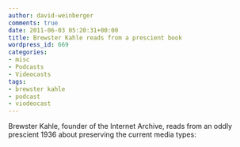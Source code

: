 ```yaml
---
author: david-weinberger
comments: true
date: 2011-06-03 05:20:31+00:00
title: Brewster Kahle reads from a prescient book
wordpress_id: 669
categories:
- misc
- Podcasts
- Videocasts
tags:
- brewster kahle
- podcast
- viodeocast
---
```


Brewster Kahle, founder of the Internet Archive, reads from an oddly prescient 1936 about preserving the current media types:


